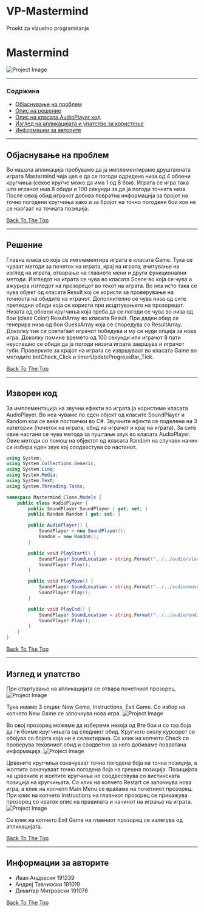 # VP-Mastermind
Proekt za vizuelno programiranje
# Mastermind

![Project Image](https://github.com/IvanAndreski/VP-Mastermind/blob/cc8407fe85569c338908f194c55cffaa6483ed20/Screenshots/Logo.png)

---

### Содржина

- [Објаснување на проблем](#објаснување-на-проблем)
- [Опис на решение](#решение)
- [Опис на класата AudioPlayer код](#изворен-код)
- [Изглед на апликацијата и упатство за користење](#изглед-и-упатство)
- [Информации за авторите](#информации-за-авторите)

---

## Објаснување на проблем

Во нашата апликација пробуваме да ја имплементираме друштвената играта Mastermind чија цел е да се погоди одредена низа од 4 обоени кругчиња (секое кругче може да има 1 од 8 бои). Играта се игра така што играчот има 8 обиди и 100 секунди за да ја погоди точната низа. После секој обид играчот добива повратна информација за бројот на точно погодени кругчиња како и за бројот на точно погодени бои кои не се наоѓаат на точната позиција.

[Back To The Top](#Mastermind)

---

## Решение

Главна класа со која се имплементира играта е класата Game. Тука се чуваат методи за почеток на играта, крај на играта, вчитување на изглед на играта, отварање на главното мени и други функционални методи.
Изгледот на играта се чува во класата Scene во која се чува и ажурира изгледот на прозорецот во текот на играта. Во неа исто така се чува објект од класата Result кој се користи за проверување на точноста на обидите на играчот. Дополнително се чува низа од сите претходни обиди која се користи при исцртувањето на прозорецот.
Низата од обоени кругчиња која треба да се погоди се чува во низа од бои (class Color) ResultArray во класата Result. При даден обид се генерира низа од бои GuessArray која се споредува со ResultArray. Доколку тие се совпаѓаат играчот победува и му се нуди опција за нова игра. Доколку помине времето од 100 секунди или играчот 8 пати неуспешно се обиде да ја погоди низата играта завршува и играчот губи. Проверките за крајот на играта се извршуваат во класата Game во методите bntCheck_Click и timerUpdateProgressBar_Tick.

[Back To The Top](#Mastermind)

---

## Изворен код

За имплементација на звучни ефекти во играта ја користиме класата AudioPlayer. Во неа чуваме по еден објект од класите SoundPlayer и Random кои се веќе постоечки во С#. Звучните ефекти се поделени на 3 категории (почеток на играта, обид на играчот и крај на играта). За сите овие настани се чува метода за пуштање звук во класата AudioPlayer. Овие методи со помош на објектот од класата Random на случаен начин си избира еден звук кој соодвестува со настанот.

```csharp
using System;
using System.Collections.Generic;
using System.Linq;
using System.Media;
using System.Text;
using System.Threading.Tasks;

namespace Mastermind_Clone.Models {
    public class AudioPlayer {
        public SoundPlayer SoundPlayer { get; set; }
        public Random Random { get; set; }

        public AudioPlayer() {
            SoundPlayer = new SoundPlayer();
            Random = new Random();
        }

        public void PlayStart() {
            SoundPlayer.SoundLocation = string.Format("../../audio/start/Braum.start{0}.wav", Random.Next(1, 6));
            SoundPlayer.Play();
        }

        public void PlayMove() {
            SoundPlayer.SoundLocation = string.Format("../../audio/move/Braum.move{0}.wav", Random.Next(1, 4));
            SoundPlayer.Play();
        }

        public void PlayEnd() {
            SoundPlayer.SoundLocation = string.Format("../../audio/end/Braum.end{0}.wav", Random.Next(1, 5));
            SoundPlayer.Play();
        }
    }
}
```

[Back To The Top](#Mastermind)

---

## Изглед и упатство

При стартување на апликацијата се отвара почетниот прозорец.
![Project Image](https://github.com/IvanAndreski/VP-Mastermind/blob/ad5b2048c3ea2d92439d4252a721258c5bc42d5c/Screenshots/Main%20Menu.jpg)

Тука имаме 3 опции: New Game, Instructions, Exit Game.
Со избор на копчето New Game се започнува нова игра.
![Project Image](https://github.com/IvanAndreski/VP-Mastermind/blob/48c1d2f57863085d6319ed5a67f71d95585dd26a/Screenshots/New%20Game%20Empty.jpg)

Во овој прозорец можеме да избереме некоја од 8те бои и со таа боја да ги боиме кругчињата од следниот обид. Кругчето околу курсорот се обојува со бојата која ни е селектирана.
Со клик на копчето Check се проверува тековниот обид и соодветно за него добиваме повратана информација.
![Project Image](https://github.com/IvanAndreski/VP-Mastermind/blob/6b12b33aabaab0f5a54022d7ddd4ca1aca3da5d4/Screenshots/New%20Game%20Progress.jpg)

Црвените кругчиња означуваат точно погодена боја на точна позиција, а жолтите означуваат точно погодена боја на грешна позиција. Позицијата на црвените и жолтите кругчиња не соодвествува со вистинската позиција на кругчињата.
Со клик на копчето Restart се започнува нова игра, a клик на копчетп Main Menu се враќаме на почетниот прозорец.
При клик на копчето Instructions на главниот прозорец се прикажува прозорец со краток опис на правилата и начинот на играње на играта.
![Project Image](https://github.com/IvanAndreski/VP-Mastermind/blob/1c32f776257e27f397ad32fbb861106c6fd604dd/Screenshots/Instructions.jpg)

Со клик на копчето Exit Game на главниот прозорец се излегува од апликацијата.

[Back To The Top](#Mastermind)

---

## Информации за авторите

- Иван Андрески 191239
- Андреј Тавчиоски 191019
- Димитар Митровски 191076

[Back To The Top](#Mastermind)
